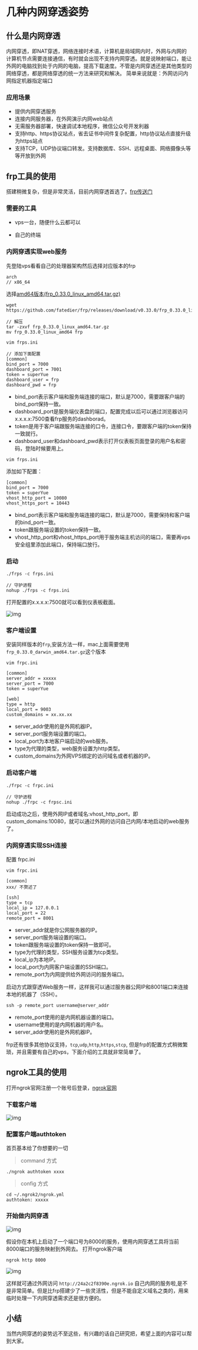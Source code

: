 # 几种内网穿透姿势

## 什么是内网穿透

内网穿透，即NAT穿透，网络连接时术语，计算机是局域网内时，外网与内网的计算机节点需要连接通信，有时就会出现不支持内网穿透。就是说映射端口，能让外网的电脑找到处于内网的电脑，提高下载速度。不管是内网穿透还是其他类型的网络穿透，都是网络穿透的统一方法来研究和解决。
简单来说就是：外网访问内网指定机器指定端口

### 应用场景

- 提供内网穿透服务
- 连接内网服务器，在外网演示内网web站点
- 无需服务器部署，快速调试本地程序，微信公众号开发利器
- 支持http、https协议站点，省去证书中间件复杂配置，http协议站点直接升级为https站点
- 支持TCP，UDP协议端口转发。支持数据库、SSH、远程桌面、网络摄像头等等开放到外网

## frp工具的使用

搭建稍微复杂，但是非常灵活，目前内网穿透首选了。[frp传送门](https://github.com/fatedier/frp)

### 需要的工具

- vps一台，随便什么云都可以

- 自己的终端

### 内网穿透实现web服务

先登陆vps看看自己的处理器架构然后选择对应版本的frp

```shell
arch
// x86_64
```

选择[amd64版本(frp_0.33.0_linux_amd64.tar.gz)](https://github.com/fatedier/frp/releases)

```shell
wget https://github.com/fatedier/frp/releases/download/v0.33.0/frp_0.33.0_linux_amd64.tar.gz

// 解压
tar -zxvf frp_0.33.0_linux_amd64.tar.gz
mv frp_0.33.0_linux_amd64 frp

vim frps.ini

// 添加下面配置
[common]
bind_port = 7000
dashboard_port = 7001
token = superYue
dashboard_user = frp
dashboard_pwd = frp
```

- bind_port表示客户端和服务端连接的端口，默认是7000，需要跟客户端的bind_port保持一致。
- dashboard_port是服务端仪表盘的端口，配置完成以后可以通过浏览器访问x.x.x.x:7500查看frp服务的dashborad。
- token是用于客户端跟服务端连接的口令，连接口令，要跟客户端的token保持一致就行。
- dashboard_user和dashboard_pwd表示打开仪表板页面登录的用户名和密码，登陆时候要用上。

```shell
vim frps.ini
```

添加如下配置：

```shell
[common]
bind_port = 7000
token = superYue
vhost_http_port = 10080
vhost_https_port = 10443
```

- bind_port表示客户端和服务端连接的端口，默认是7000，需要保持和客户端的bind_port一致。
- token跟服务端设置的token保持一致。
- vhost_http_port和vhost_https_port用于服务端主机访问的端口，需要再vps安全组里添加此端口，保持端口放行。

### 启动

```shell
./frps -c frps.ini

// 守护进程
nohup ./frps -c frps.ini
```

打开配置的x.x.x.x:7500就可以看到仪表板截面。

![img](../images/nat-cnV1Hg.png)

### 客户端设置

安装同样版本的`frp`,安装方法一样，mac上面需要使用 `frp_0.33.0_darwin_amd64.tar.gz`这个版本

```shell
vim frpc.ini

[common]
server_addr = xxxxx
server_port = 7000
token = superYue

[web]
type = http
local_port = 9003
custom_domains = xx.xx.xx
```

- server_addr使用的是外网机器IP。
- server_port服务端设置的端口。
- local_port为本地客户端启动的web服务。
- type为代理的类型，web服务设置为http类型。
- custom_domains为外网VPS绑定的访问域名或者机器的IP。

### 启动客户端

```shell
./frpc -c frpc.ini

// 守护进程
nohup ./frpc -c frpsc.ini
```

启动成功之后，使用外网IP或者域名:vhost_http_port，即custom_domains:10080，就可以通过外网的访问自己内网/本地启动的web服务了。

### 内网穿透实现SSH连接

配置 frpc.ini

```shell
vim frpc.ini

[common]
xxx/ 不赘述了

[ssh]
type = tcp
local_ip = 127.0.0.1
local_port = 22
remote_port = 8001
```

- server_addr就是你公网服务器的IP。
- server_port服务端设置的端口。
- token跟服务端设置的token保持一致即可。
- type为代理的类型，SSH服务设置为tcp类型。
- local_ip为本地IP。
- local_port为内网客户端设置的SSH端口。
- remote_port为内网提供给外网访问的服务端口。

启动方式跟穿透Web服务一样，这样我可以通过服务器公网IP和8001端口来连接本地的机器了（SSH）。

```shell
ssh -p remote_port username@server_addr
```

- remote_port使用的是内网机器设置的端口。
- username使用的是内网机器的用户名。
- server_addr使用的是外网机器IP。

frp还有很多其他协议支持，`tcp`,`udp`,`http`,`https`,`stcp`,  但是frp的配置方式稍微繁琐，并且需要有自己的vps，下面介绍的工具就非常简单了。

## ngrok工具的使用

打开ngrok官网注册一个账号后登录，[ngrok官网](https://dashboard.ngrok.com)

### 下载客户端

![img](../images/nat-q0LAns.png)

### 配置客户端authtoken

首页基本给了你想要的一切

> command 方式

```shell
./ngrok authtoken xxxx
```

> config 方式

``` shell
cd ~/.ngrok2/ngrok.yml
authtoken: xxxxx
```

### 开始做内网穿透

![img](../images/nat-ngap0n.png)

假设你在本机上启动了一个端口号为8000的服务，使用内网穿透工具将当前8000端口的服务映射到外网去。 打开ngrok客户端

```shell
ngrok http 8000
```

![img](../images/nat-BfBZNa.png)

这样就可通过外网访问 `http://24a2c2f8390e.ngrok.io` 自己内网的服务啦,是不是非常简单。但是比frp搭建少了一些灵活性，但是不能自定义域名之类的，用来临时处理一下内网穿透需求还是很方便的。

## 小结

当然内网穿透的姿势远不至这些，有兴趣的话自己研究把，希望上面的内容可以帮到大家。
